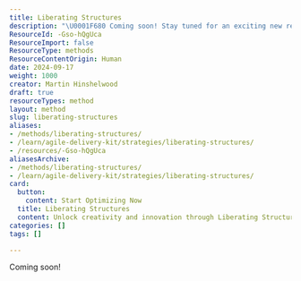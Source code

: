 ```yaml
---
title: Liberating Structures
description: "\U0001F680 Coming soon! Stay tuned for an exciting new resource that will enhance your experience and knowledge. Don't miss out!"
ResourceId: -Gso-hQgUca
ResourceImport: false
ResourceType: methods
ResourceContentOrigin: Human
date: 2024-09-17
weight: 1000
creator: Martin Hinshelwood
draft: true
resourceTypes: method
layout: method
slug: liberating-structures
aliases:
- /methods/liberating-structures/
- /learn/agile-delivery-kit/strategies/liberating-structures/
- /resources/-Gso-hQgUca
aliasesArchive:
- /methods/liberating-structures/
- /learn/agile-delivery-kit/strategies/liberating-structures/
card:
  button:
    content: Start Optimizing Now
  title: Liberating Structures
  content: Unlock creativity and innovation through Liberating Structures. Engage your team in dynamic, inclusive conversations that drive impactful outcomes.
categories: []
tags: []

---
```

Coming soon!
